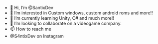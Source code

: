 - 👋 Hi, I’m @SantixDev
- 👀 I’m interested in Custom windows, custom android roms and more!!
- 🌱 I’m currently learning Unity, C# and much more!!
- 💞️ I’m looking to collaborate on a videogame company.
- 📫 How to reach me
- @S4ntixDev on Instagram





